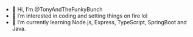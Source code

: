 - 👋 Hi, I’m @TonyAndTheFunkyBunch
- 👀 I’m interested in coding and setting things on fire lol
- 🌱 I’m currently learning Node.js, Express, TypeScript, SpringBoot and Java.

<!---
TonyAndTheFunkyBunch/TonyAndTheFunkyBunch is a ✨ special ✨ repository because its `README.md` (this file) appears on your GitHub profile.
You can click the Preview link to take a look at your changes.
--->
